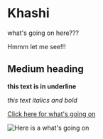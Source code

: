 # Khashi
what's going on here???

Hmmm let me see!!!

## Medium heading

**this text is in underline**

*this text italics and bold*

  [Click here for what's going on](https://www.youtube.com/watch?v=ApthDWoPMFQ)

  ![Here is a what's going on](https://en.wikipedia.org/wiki/What%27s_Going_On_%28Marvin_Gaye_album%29#/media/File:MarvinGayeWhat'sGoingOnalbumcover.jpg)
  
